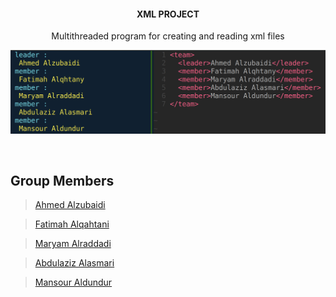 <h4 align="center">XML PROJECT</h4>

<p align="center">
  Multithreaded program for creating and reading xml files
</p>

<p align="center">
  <img src="output.png" alt="demo"/></img>
</p>

<br/>

## Group Members

> [Ahmed Alzubaidi](https://github.com/AhmedTuwaiq)

> [Fatimah Alqahtani](https://github.com/FatmahAlqhtany)

> [Maryam Alraddadi](https://github.com/maryam-alraddadi)

> [Abdulaziz Alasmari](https://github.com/Abdulaziz-Alasmari)

> [Mansour Aldundur](https://github.com/aldundur-Mansour)

</div>
